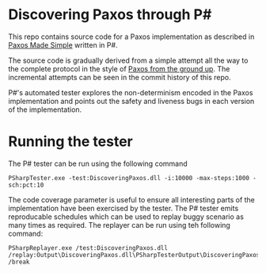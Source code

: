 
# Discovering Paxos through P&#35;

This repo contains source code for a Paxos implementation as described in [Paxos Made Simple](https://lamport.azurewebsites.net/pubs/paxos-simple.pdf) written in P#.

The source code is gradually derived from a simple attempt all the way to the complete protocol in the style of [Paxos from the ground up](https://imnaseer.github.io/paxos-from-the-ground-up/paxos-from-the-ground-up.html). The incremental attempts can be seen in the commit history of this repo.

P#'s automated tester explores the non-determinism encoded in the Paxos implementation and points out the safety and liveness bugs in each version of the implementation.

# Running the tester

The P# tester can be run using the following command

```
PSharpTester.exe -test:DiscoveringPaxos.dll -i:10000 -max-steps:1000 -sch:pct:10
```

The code coverage parameter is useful to ensure all interesting parts of the implementation have been exercised by the tester. The P# tester emits reproducable schedules which can be used to replay buggy scenario as many times as required. The replayer can be run using teh following command:

```
PSharpReplayer.exe /test:DiscoveringPaxos.dll /replay:Output\DiscoveringPaxos.dll\PSharpTesterOutput\DiscoveringPaxos_0_0.schedule /break
```
